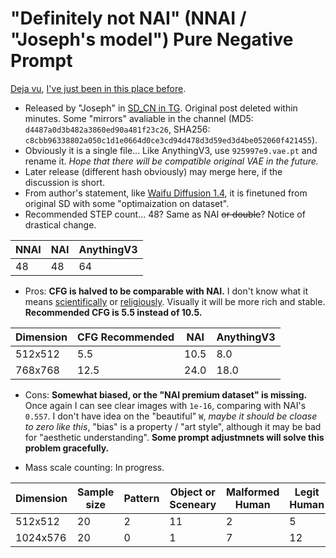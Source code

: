 # "Definitely not NAI" (NNAI / "Joseph's model") Pure Negative Prompt #

[Deja vu](https://www.pixiv.net/en/artworks/102913637), [I've just been in this place before](https://www.pixiv.net/en/artworks/101971093).

- Released by "Joseph" in [SD_CN in TG](https://t.me/StableDiffusion_CN). Original post deleted within minutes. Some "mirrors" avaliable in the channel (MD5: `d4487a0d3b482a3860ed90a481f23c26`, SHA256: `c8cbb96338802a050c1d1e0664d0ce3cd94d478d3d59ed3d4be052060f421455`).
- Obviously it is a single file... Like AnythingV3, use `925997e9.vae.pt` and rename it. *Hope that there will be compatible original VAE in the future.*
- Later release (different hash obviously) may merge here, if the discussion is short.
- From author's statement, like [Waifu Diffusion 1.4](https://gist.github.com/harubaru/313eec09026bb4090f4939d01f79a7e7), it is finetuned from original SD with some "optimaization on dataset".
- Recommended STEP count... 48? Same as NAI ~~or double~~? Notice of drastical change. 

|NNAI|NAI|AnythingV3|
|---|---|---|
|48|48|64|

- Pros: **CFG is halved to be comparable with NAI.** I don't know what it means [scientifically](https://gigazine.net/gsc_news/en/20220928-stable-diffusion-classifier-free-guidance/) or [religiously](https://decentralizedcreator.com/cfg-scale-in-stable-diffusion-and-how-to-use-it/). Visually it will be more rich and stable. **Recommended CFG is 5.5 instead of 10.5.**

|Dimension|CFG Recommended|NAI|AnythingV3|
|---|---|---|---|
|512x512|5.5|10.5|8.0|
|768x768|12.5|24.0|18.0|

- Cons: **Somewhat biased, or the "NAI premium dataset" is missing.** Once again I can see clear images with `1e-16`, comparing with NAI's `0.557`. I don't have idea on the "beautiful" `W`, *maybe it should be cloase to zero like this*, "bias" is a property / "art style", although it may be bad for "aesthetic understanding". **Some prompt adjustmnets will solve this problem gracefully.**

- Mass scale counting: In progress.

|Dimension|Sample size|Pattern|Object or Sceneary|Malformed Human|Legit Human|Body shape|
|---|---|---|---|---|---|---|
|512x512|20|2|11|2|5|Normal|
|1024x576|20|0|1|7|12|Normal|



